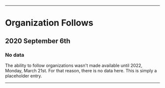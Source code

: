 
***

# Organization Follows

## 2020 September 6th

### No data

The ability to follow organizations wasn't made available until 2022, Monday, March 21st. For that reason, there is no data here. This is simply a placeholder entry.

***
